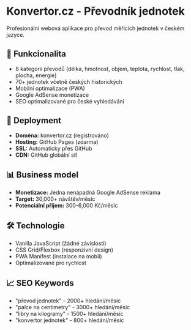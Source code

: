 # Konvertor.cz - Převodník jednotek

Profesionální webová aplikace pro převod měřicích jednotek v českém jazyce.

## 🎯 Funkcionalita
- 8 kategorií převodů (délka, hmotnost, objem, teplota, rychlost, tlak, plocha, energie)
- 70+ jednotek včetně českých historických
- Mobilní optimalizace (PWA)
- Google AdSense monetizace
- SEO optimalizované pro české vyhledávání

## 🚀 Deployment
- **Doména:** konvertor.cz (registrováno)
- **Hosting:** GitHub Pages (zdarma)
- **SSL:** Automaticky přes GitHub
- **CDN:** GitHub globální síť

## 📊 Business model
- **Monetizace:** Jedna nenápadná Google AdSense reklama
- **Target:** 30,000+ návštěv/měsíc
- **Potenciální příjem:** 300-6,000 Kč/měsíc

## 🛠️ Technologie
- Vanilla JavaScript (žádné závislosti)
- CSS Grid/Flexbox (responzivní design)
- PWA Manifest (instalace na mobil)
- Optimalizované pro rychlost

## 📈 SEO Keywords
- "převod jednotek" - 2000+ hledání/měsíc
- "palce na centimetry" - 3000+ hledání/měsíc  
- "libry na kilogramy" - 1500+ hledání/měsíc
- "konvertor jednotek" - 800+ hledání/měsíc